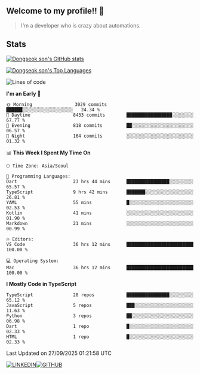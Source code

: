 ## Welcome to my profile!! 👋

> I'm a developer who is crazy about automations.

## Stats
[![Dongseok son's GitHub stats](https://github-readme-stats-livid-kappa-40.vercel.app/api?username=dongseokSon&show_icons=true&count_private=true&include_all_commits=true&rank_icon=true)](https://github.com/dongseokSon/github-readme-stats)

[![Dongseok son's Top Languages](https://github-readme-stats-livid-kappa-40.vercel.app/api/top-langs/?username=dongseokSon&langs_count=20&hide=Jupyter%20Notebook)](https://github.com/dongseokSon/github-readme-stats)

<!--START_SECTION:waka-->
![Lines of code](https://img.shields.io/badge/From%20Hello%20World%20I%27ve%20Written-5.1%20million%20lines%20of%20code-blue)

**I'm an Early 🐤** 

```text
🌞 Morning                3029 commits        ██████░░░░░░░░░░░░░░░░░░░   24.34 % 
🌆 Daytime                8433 commits        █████████████████░░░░░░░░   67.77 % 
🌃 Evening                818 commits         ██░░░░░░░░░░░░░░░░░░░░░░░   06.57 % 
🌙 Night                  164 commits         ░░░░░░░░░░░░░░░░░░░░░░░░░   01.32 % 
```


📊 **This Week I Spent My Time On** 

```text
🕑︎ Time Zone: Asia/Seoul

💬 Programming Languages: 
Dart                     23 hrs 44 mins      ████████████████░░░░░░░░░   65.57 % 
TypeScript               9 hrs 42 mins       ███████░░░░░░░░░░░░░░░░░░   26.81 % 
YAML                     55 mins             █░░░░░░░░░░░░░░░░░░░░░░░░   02.53 % 
Kotlin                   41 mins             ░░░░░░░░░░░░░░░░░░░░░░░░░   01.90 % 
Markdown                 21 mins             ░░░░░░░░░░░░░░░░░░░░░░░░░   00.99 % 

🔥 Editors: 
VS Code                  36 hrs 12 mins      █████████████████████████   100.00 % 

💻 Operating System: 
Mac                      36 hrs 12 mins      █████████████████████████   100.00 % 
```

**I Mostly Code in TypeScript** 

```text
TypeScript               28 repos            ████████████████░░░░░░░░░   65.12 % 
JavaScript               5 repos             ███░░░░░░░░░░░░░░░░░░░░░░   11.63 % 
Python                   3 repos             ██░░░░░░░░░░░░░░░░░░░░░░░   06.98 % 
Dart                     1 repo              █░░░░░░░░░░░░░░░░░░░░░░░░   02.33 % 
HTML                     1 repo              █░░░░░░░░░░░░░░░░░░░░░░░░   02.33 % 
```




 Last Updated on 27/09/2025 01:21:58 UTC
<!--END_SECTION:waka-->



<div style='display:flex; align-items=center; '>
  <a href="https://www.linkedin.com/in/dongseokson/">
    <img src="https://img.shields.io/badge/linkedin-%230077B5.svg?&style=for-the-badge&logo=linkedin&logoColor=white" alt="LINKEDIN">
  </a>
  <a href="https://github.com/dongseokSon/">
    <img src="https://img.shields.io/badge/GitHub-%2312100E.svg?&style=for-the-badge&logo=Github&logoColor=white" alt="GITHUB">
  </a>
</div>
